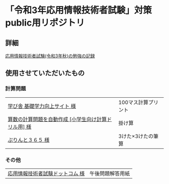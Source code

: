 # 「令和3年応用情報技術者試験」対策public用リポジトリ

## 詳細
[応用情報技術者試験(令和3年秋)の勉強の記録](https://zenn.dev/aoaoaoaoaoaoaoi/articles/e019e3de2616f7)

## 使用させていただいたもの

### 計算問題

|                                                              |                     |
| ------------------------------------------------------------ | ------------------- |
| [学び舎 基礎学力向上サイト 様](https://dailywork.net/notice/) | 100マス計算プリント |
| [算数の計算問題を自動作成 [小学生向け計算ドリル用] 様](http://www.shoshinsha.com/study/index.html) | 掛け算              |
| [ぷりんと３６５ 様](https://print365.net)                    | 3けた×3けたの筆算   |

### その他

|                                                              |                  |
| ------------------------------------------------------------ | ---------------- |
| [応用情報技術者試験ドットコム 様](https://www.ap-siken.com/apkakomon.php) | 午後問題解答用紙 |

